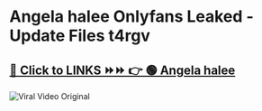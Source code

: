 
 # Angela halee Onlyfans Leaked - Update Files t4rgv

## <h2><a href="https://clipsfans.com/Angela_halee&ref=git">🔗 Click to LINKS ⏩⏩ 👉 🟢 Angela halee </a></h2>

<a href="https://clipsfans.com/Angela_halee&ref=git" rel="nofollow" data-target="animated-image.originalLink"><img src="https://i.ibb.co.com/xMMVF88/686577567.gif" alt="Viral Video Original" style="max-width: 100%; display: inline-block;" data-target="animated-image.originalImage"></a>

